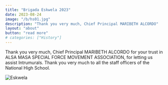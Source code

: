 ```yaml
---
title: "Brigada Eskwela 2023"
date: 2023-08-24
image: "/b/hs01.jpg"
description: "Thank you very much, Chief Principal MARIBETH ALCORDO"
layout: "about"
button: "read more"
# categories: ["History"]
---
```



Thank you very much, Chief Principal MARIBETH ALCORDO for your trust in ALSA MASA SPECIAL FORCE MOVEMENT ASSOCIATION, for letting us assist Intrumurals. Thank you very much to all the staff officers of the National High School.


![Eskwela](/b/hs02.jpg)






